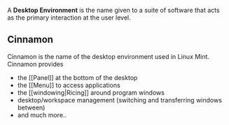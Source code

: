 A **Desktop Environment** is the name given to a suite of software that acts as the primary interaction at the user level.

## Cinnamon

Cinnamon is the name of the desktop environment used in Linux Mint.
Cinnamon provides

* the [[Panel]] at the bottom of the desktop
* the [[Menu]] to access applications
* the [[windowing|Ricing]] around program windows
* desktop/workspace management (switching and transferring windows between)
* and much more..
